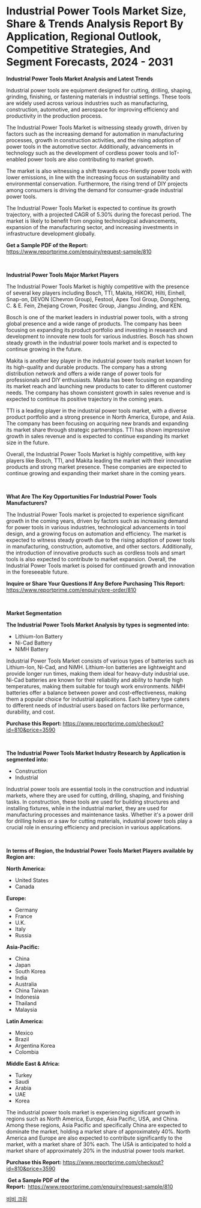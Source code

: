 <p><h1>Industrial Power Tools Market Size, Share & Trends Analysis Report By Application, Regional Outlook, Competitive Strategies, And Segment Forecasts, 2024 - 2031</h1></p><p><strong>Industrial Power Tools Market Analysis and Latest Trends</strong></p>
<p><p>Industrial power tools are equipment designed for cutting, drilling, shaping, grinding, finishing, or fastening materials in industrial settings. These tools are widely used across various industries such as manufacturing, construction, automotive, and aerospace for improving efficiency and productivity in the production process.</p><p>The Industrial Power Tools Market is witnessing steady growth, driven by factors such as the increasing demand for automation in manufacturing processes, growth in construction activities, and the rising adoption of power tools in the automotive sector. Additionally, advancements in technology such as the development of cordless power tools and IoT-enabled power tools are also contributing to market growth.</p><p>The market is also witnessing a shift towards eco-friendly power tools with lower emissions, in line with the increasing focus on sustainability and environmental conservation. Furthermore, the rising trend of DIY projects among consumers is driving the demand for consumer-grade industrial power tools.</p><p>The Industrial Power Tools Market is expected to continue its growth trajectory, with a projected CAGR of 5.30% during the forecast period. The market is likely to benefit from ongoing technological advancements, expansion of the manufacturing sector, and increasing investments in infrastructure development globally.</p></p>
<p><strong>Get a Sample PDF of the Report:&nbsp;</strong> <a href="https://www.reportprime.com/enquiry/request-sample/810">https://www.reportprime.com/enquiry/request-sample/810</a></p>
<p>&nbsp;</p>
<p><strong>Industrial Power Tools Major Market Players</strong></p>
<p><p>The Industrial Power Tools Market is highly competitive with the presence of several key players including Bosch, TTI, Makita, HiKOKI, Hilti, Einhell, Snap-on, DEVON (Chevron Group), Festool, Apex Tool Group, Dongcheng, C. & E. Fein, Zhejiang Crown, Positec Group, Jiangsu Jinding, and KEN.</p><p>Bosch is one of the market leaders in industrial power tools, with a strong global presence and a wide range of products. The company has been focusing on expanding its product portfolio and investing in research and development to innovate new tools for various industries. Bosch has shown steady growth in the industrial power tools market and is expected to continue growing in the future.</p><p>Makita is another key player in the industrial power tools market known for its high-quality and durable products. The company has a strong distribution network and offers a wide range of power tools for professionals and DIY enthusiasts. Makita has been focusing on expanding its market reach and launching new products to cater to different customer needs. The company has shown consistent growth in sales revenue and is expected to continue its positive trajectory in the coming years.</p><p>TTI is a leading player in the industrial power tools market, with a diverse product portfolio and a strong presence in North America, Europe, and Asia. The company has been focusing on acquiring new brands and expanding its market share through strategic partnerships. TTI has shown impressive growth in sales revenue and is expected to continue expanding its market size in the future.</p><p>Overall, the Industrial Power Tools Market is highly competitive, with key players like Bosch, TTI, and Makita leading the market with their innovative products and strong market presence. These companies are expected to continue growing and expanding their market share in the coming years.</p></p>
<p>&nbsp;</p>
<p><strong>What Are The Key Opportunities For Industrial Power Tools Manufacturers?</strong></p>
<p><p>The Industrial Power Tools market is projected to experience significant growth in the coming years, driven by factors such as increasing demand for power tools in various industries, technological advancements in tool design, and a growing focus on automation and efficiency. The market is expected to witness steady growth due to the rising adoption of power tools in manufacturing, construction, automotive, and other sectors. Additionally, the introduction of innovative products such as cordless tools and smart tools is also expected to contribute to market expansion. Overall, the Industrial Power Tools market is poised for continued growth and innovation in the foreseeable future.</p></p>
<p><strong>Inquire or Share Your Questions If Any Before Purchasing This Report:</strong> <a href="https://www.reportprime.com/enquiry/pre-order/810">https://www.reportprime.com/enquiry/pre-order/810</a></p>
<p>&nbsp;</p>
<p><strong>Market Segmentation</strong></p>
<p><strong>The Industrial Power Tools Market Analysis by types is segmented into:</strong></p>
<p><ul><li>Lithium-Ion Battery</li><li>Ni-Cad Battery</li><li>NiMH Battery</li></ul></p>
<p><p>Industrial Power Tools Market consists of various types of batteries such as Lithium-Ion, Ni-Cad, and NiMH. Lithium-Ion batteries are lightweight and provide longer run times, making them ideal for heavy-duty industrial use. Ni-Cad batteries are known for their reliability and ability to handle high temperatures, making them suitable for tough work environments. NiMH batteries offer a balance between power and cost-effectiveness, making them a popular choice for industrial applications. Each battery type caters to different needs of industrial users based on factors like performance, durability, and cost.</p></p>
<p><strong>Purchase this Report:&nbsp;</strong><a href="https://www.reportprime.com/checkout?id=810&price=3590">https://www.reportprime.com/checkout?id=810&price=3590</a></p>
<p>&nbsp;</p>
<p><strong>The Industrial Power Tools Market Industry Research by Application is segmented into:</strong></p>
<p><ul><li>Construction</li><li>Industrial</li></ul></p>
<p><p>Industrial power tools are essential tools in the construction and industrial markets, where they are used for cutting, drilling, shaping, and finishing tasks. In construction, these tools are used for building structures and installing fixtures, while in the industrial market, they are used for manufacturing processes and maintenance tasks. Whether it's a power drill for drilling holes or a saw for cutting materials, industrial power tools play a crucial role in ensuring efficiency and precision in various applications.</p></p>
<p>&nbsp;</p>
<p><strong>In terms of Region, the Industrial Power Tools Market Players available by Region are:</strong></p>
<p>
    <p> <strong> North America: </strong>
        <ul>
            <li>United States</li>
            <li>Canada</li>
        </ul>
        </p> 
    <p> <strong> Europe: </strong>
        <ul>
            <li>Germany</li>
            <li>France</li>
            <li>U.K.</li>
            <li>Italy</li>
            <li>Russia</li>
        </ul>
        </p> 
    <p> <strong> Asia-Pacific: </strong>
        <ul>
            <li>China</li>
            <li>Japan</li>
            <li>South Korea</li>
            <li>India</li>
            <li>Australia</li>
            <li>China Taiwan</li>
            <li>Indonesia</li>
            <li>Thailand</li>
            <li>Malaysia</li>
        </ul>
        </p> 
    <p> <strong> Latin America: </strong>
        <ul>
            <li>Mexico</li>
            <li>Brazil</li>
            <li>Argentina Korea</li>
            <li>Colombia</li>
        </ul>
        </p> 
    <p> <strong> Middle East & Africa: </strong>
        <ul>
            <li>Turkey</li>
            <li>Saudi</li>
            <li>Arabia</li>
            <li>UAE</li>
            <li>Korea</li>
        </ul>
    </p>
    </p>
<p><p>The industrial power tools market is experiencing significant growth in regions such as North America, Europe, Asia Pacific, USA, and China. Among these regions, Asia Pacific and specifically China are expected to dominate the market, holding a market share of approximately 40%. North America and Europe are also expected to contribute significantly to the market, with a market share of 30% each. The USA is anticipated to hold a market share of approximately 20% in the industrial power tools market.</p></p>
<p><strong>Purchase this Report: </strong><a href="https://www.reportprime.com/checkout?id=810&price=3590">https://www.reportprime.com/checkout?id=810&price=3590</a></p>
<p>&nbsp;<strong>Get a Sample PDF of the Report:&nbsp;&nbsp;</strong><a href="https://www.reportprime.com/enquiry/request-sample/810">https://www.reportprime.com/enquiry/request-sample/810</a></p>
<p><strong></strong></p>
<p><p><a href="https://github.com/laholand/Market-Research-Report-List-3/blob/main/87880572216.md">비비 크림</a></p></p>
